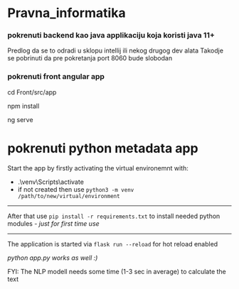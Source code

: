 # Pravna_informatika

### pokrenuti backend kao java applikaciju koja koristi java 11+

Predlog da se to odradi u sklopu intellij ili nekog drugog dev alata
Takodje se pobrinuti da pre pokretanja port 8060 bude slobodan

### pokrenuti front angular app

cd Front/src/app

npm install

ng serve

# pokrenuti python metadata app

Start the app by firstly activating the virtual environemnt with: 
* .\venv\Scripts\activate 
 * if not created then use `python3 -m venv /path/to/new/virtual/environment`
___
After that use `pip install -r requirements.txt` to install needed python modules - _just for first time use_
___
The application is started via `flask run --reload` for hot reload enabled

_python app.py works as well :)_

FYI: The NLP modell needs some time (1-3 sec in average) to calculate the text


